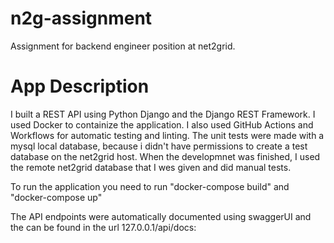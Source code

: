 # n2g-assignment
Assignment for backend engineer position at net2grid.

# App Description
I built a REST API using Python Django and the Django REST Framework. I used Docker to containize the application. I also used GitHub Actions and Workflows for automatic testing and linting. The unit tests were made with a mysql local database, because i didn't have permissions to create a test database on the net2grid host. When the developmnet was finished, I used the remote net2grid database that I wes given and did manual tests.

To run the application you need to run "docker-compose build" and "docker-compose up"

The API endpoints were automatically documented using swaggerUI and the can be found in the url 127.0.0.1/api/docs:



